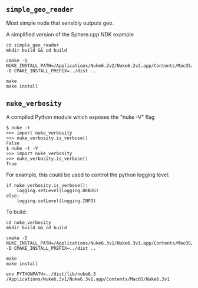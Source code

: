 ## `simple_geo_reader`

Most simple node that sensibly outputs geo.

A simplified version of the Sphere.cpp NDK example

    cd simple_geo_reader
    mkdir build && cd build

    cmake -D NUKE_INSTALL_PATH=/Applications/Nuke6.2v2/Nuke6.2v2.app/Contents/MacOS/ -D CMAKE_INSTALL_PREFIX=../dist ..

    make
    make install


## `nuke_verbosity`

A compiled Python module which exposes the "nuke -V" flag

    $ nuke -t
    >>> import nuke_verbosity
    >>> nuke_verbosity.is_verbose()
    False
    $ nuke -t -V
    >>> import nuke_verbosity
    >>> nuke_verbosity.is_verbose()
    True


For example, this could be used to control the python logging level:

    if nuke_verbosity.is_verbose():
        logging.setLevel(logging.DEBUG)
    else:
        logging.setLevel(logging.INFO)


To build:

    cd nuke_verbosity
    mkdir build && cd build

    cmake -D NUKE_INSTALL_PATH=/Applications/Nuke6.3v1/Nuke6.3v1.app/Contents/MacOS/ -D CMAKE_INSTALL_PREFIX=../dist ..

    make
    make install

    env PYTHONPATH=../dist/lib/nuke6.3 /Applications/Nuke6.3v1/Nuke6.3v1.app/Contents/MacOS/Nuke6.3v1
